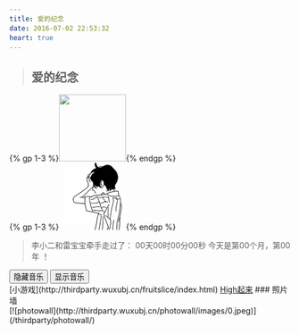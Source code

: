 ```yaml
---
title: 爱的纪念
date: 2016-07-02 22:53:32
heart: true
---
```

>## 爱的纪念

<div id="headouter"><div id="headinner1">{% gp 1-3 %}<img id="mylove_tess" src="/images/lqw.jpg" width="120" height="120" onmouseover="imgStop('mylove_wuxubj');imgStop('mylove_tess')" onmouseout="imgStart('mylove_wuxubj');imgStart('mylove_tess')" />{% endgp %}</div><div id="headinner2">{% gp 1-3 %}<img id="mylove_wuxubj" src="/images/avatar.jpg" width="120" height="120" onmouseover="imgStop('mylove_wuxubj');imgStop('mylove_tess')" onmouseout="imgStart('mylove_wuxubj');imgStart('mylove_tess')" />{% endgp %}</div></div>
<blockquote class="blockquote-center" id="clear"><div id="lovelqw">李小二和雷宝宝牵手走过了：
    <span id="t_d">00</span>天<span id="t_h">00</span>时<span id="t_m">00</span>分<span id="t_s">00</span>秒
<span id="loveYear">今天是第<span id="t_month">00</span>个月，第<span id="t_year">00</span>年 ！</span></div></blockquote><form><!--当点击相应按钮，执行相应操作，为按钮添加相应事件--><input type="button" id="bthidden" onclick="hideElement('music');showElement('btshow');hideElement('bthidden')" value="隐藏音乐" > <input type="button" id="btshow" class="hidden" onclick="showElement('music');showElement('bthidden');hideElement('btshow')" value="显示音乐" ></form><div class="demo" id="music"><div id="player3" class="aplayer"></div></div>
<span>[小游戏](http://thirdparty.wuxubj.cn/fruitslice/index.html)</span>
<a title="小high一下~" rel="alternate" class="mw-harlem_shake_slow wobble shake" href="javascript:shake()">High起来</a>
### 照片墙
<div class="imageborder">[![photowall](http://thirdparty.wuxubj.cn/photowall/images/0.jpeg)](/thirdparty/photowall/)</div>
<link rel="stylesheet" href="/css/mycss/underline.css">
<link rel="stylesheet" href="http://jslibs.wuxubj.cn/APlayer/APlayer.min.css">
<link rel="stylesheet" href="/css/mycss/mylove.css">
<script src="http://jslibs.wuxubj.cn/APlayer/APlayer.min.js"></script>
<script src="/js/myscript/mylove.js"></script>


